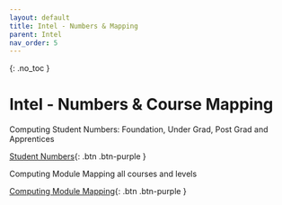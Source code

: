 ```yaml
---
layout: default
title: Intel - Numbers & Mapping
parent: Intel
nav_order: 5
---
```


{: .no_toc }

#  Intel - Numbers & Course Mapping

Computing Student Numbers: Foundation, Under Grad, Post Grad and Apprentices

[Student Numbers](https://eur03.safelinks.protection.outlook.com/ap/x-59584e83/?url=https%3A%2F%2Fssu-my.sharepoint.com%2F%3Ax%3A%2Fg%2Fpersonal%2Fmartin_reid_solent_ac_uk%2FETxaF89gUB5MhpylKDL8kvUBfAZ0pCB3eskY_M6AYMXitQ%3Fe%3DfvIzsf&data=05%7C01%7Cmartin.reid%40solent.ac.uk%7C6acd2ce502b54060e08f08dab05c10ff%7Cd684e4cd491a4577bf33546478d72e3c%7C0%7C0%7C638016207025941702%7CUnknown%7CTWFpbGZsb3d8eyJWIjoiMC4wLjAwMDAiLCJQIjoiV2luMzIiLCJBTiI6Ik1haWwiLCJXVCI6Mn0%3D%7C3000%7C%7C%7C&sdata=XMemyRfAePSFbQbYUbbxhXzNBN9rNklKOYTVlq7AZgM%3D&reserved=0){: .btn .btn-purple } 


Computing Module Mapping all courses and levels

[Computing Module Mapping](https://ssu-my.sharepoint.com/:x:/r/personal/martin_reid_solent_ac_uk/_layouts/15/Doc.aspx?sourcedoc=%7BB97044AC-EF60-487B-A5D1-3246450D62B6%7D&file=Comp_Module_Map_2022_V5.xlsx&action=default&mobileredirect=true){: .btn .btn-purple }